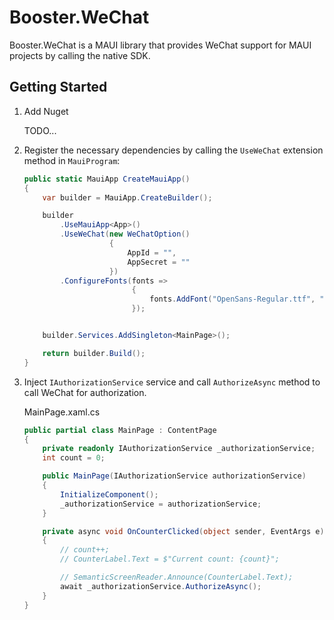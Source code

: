 # Booster.WeChat

Booster.WeChat is a MAUI library that provides WeChat support for MAUI projects by calling the native SDK.

## Getting Started

1. Add Nuget

   TODO...

2. Register the necessary dependencies by calling the `UseWeChat` extension method in `MauiProgram`:

   ``` C#
   public static MauiApp CreateMauiApp()
   {
       var builder = MauiApp.CreateBuilder();
   
       builder
           .UseMauiApp<App>()
           .UseWeChat(new WeChatOption()
                      {
                          AppId = "",
                          AppSecret = ""
                      })
           .ConfigureFonts(fonts =>
                           {
                               fonts.AddFont("OpenSans-Regular.ttf", "OpenSansRegular");
                           });
   
   
       builder.Services.AddSingleton<MainPage>();
   
       return builder.Build();
   }
   ```

   

3. Inject `IAuthorizationService` service and call `AuthorizeAsync` method to call WeChat for authorization.

   MainPage.xaml.cs

   ``` C#
   public partial class MainPage : ContentPage
   {
       private readonly IAuthorizationService _authorizationService;
       int count = 0;
   
       public MainPage(IAuthorizationService authorizationService)
       {
           InitializeComponent();
           _authorizationService = authorizationService;
       }
   
       private async void OnCounterClicked(object sender, EventArgs e)
       {
           // count++;
           // CounterLabel.Text = $"Current count: {count}";
   
           // SemanticScreenReader.Announce(CounterLabel.Text);
           await _authorizationService.AuthorizeAsync();
       }
   }
   ```

   

